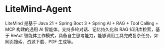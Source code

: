 # LiteMind-Agent
LiteMind 是基于 Java 21 + Spring Boot 3 + Spring AI + RAG + Tool Calling + MCP 构建的通用 AI 智能体。支持多轮对话、记忆持久化和 RAG 知识库检索，基于 ReAct 智能体工作模式，具备自主思考能力，能够调用工具完成复杂任务，如网页搜索、资源下载、PDF 生成等。

